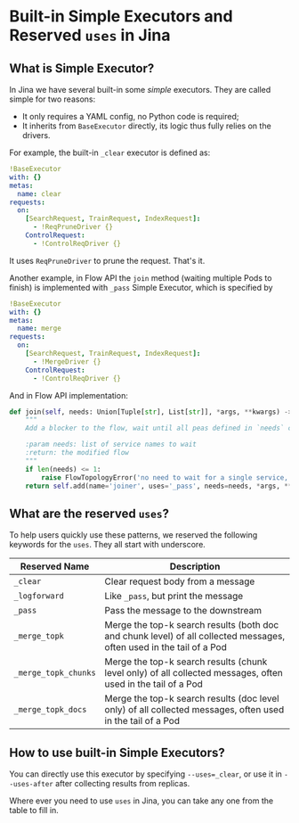 # Built-in Simple Executors and Reserved `uses` in Jina


## What is Simple Executor?

In Jina we have several built-in some *simple* executors. They are called simple for two reasons:

- It only requires a YAML config, no Python code is required;
- It inherits from `BaseExecutor` directly, its logic thus fully relies on the drivers.

For example, the built-in `_clear` executor is defined as:

```yaml
!BaseExecutor
with: {}
metas:
  name: clear
requests:
  on:
    [SearchRequest, TrainRequest, IndexRequest]:
      - !ReqPruneDriver {}
    ControlRequest:
      - !ControlReqDriver {}
```

It uses `ReqPruneDriver` to prune the request. That's it.

Another example, in Flow API the `join` method (waiting multiple Pods to finish) is implemented with `_pass` Simple Executor, which is specified by 
```yaml
!BaseExecutor
with: {}
metas:
  name: merge
requests:
  on:
    [SearchRequest, TrainRequest, IndexRequest]:
      - !MergeDriver {}
    ControlRequest:
      - !ControlReqDriver {}
```

And in Flow API implementation:

```python
def join(self, needs: Union[Tuple[str], List[str]], *args, **kwargs) -> 'Flow':
    """
    Add a blocker to the flow, wait until all peas defined in `needs` completed.

    :param needs: list of service names to wait
    :return: the modified flow
    """
    if len(needs) <= 1:
        raise FlowTopologyError('no need to wait for a single service, need len(needs) > 1')
    return self.add(name='joiner', uses='_pass', needs=needs, *args, **kwargs)

```


## What are the reserved `uses`?

To help users quickly use these patterns, we reserved the following keywords for the `uses`. They all start with underscore.

| Reserved Name | Description |
| --- | --- |
| `_clear` | Clear request body from a message |
| `_logforward` | Like `_pass`, but print the message |
| `_pass` | Pass the message to the downstream |
| `_merge_topk` | Merge the top-k search results (both doc and chunk level) of all collected messages, often used in the tail of a Pod |
| `_merge_topk_chunks` | Merge the top-k search results (chunk level only) of all collected messages, often used in the tail of a Pod |
| `_merge_topk_docs` | Merge the top-k search results (doc level only) of all collected messages, often used in the tail of a Pod |


## How to use built-in Simple Executors?

You can directly use this executor by specifying `--uses=_clear`, or use it in `--uses-after` after collecting results from replicas.

Where ever you need to use `uses` in Jina, you can take any one from the table to fill in.